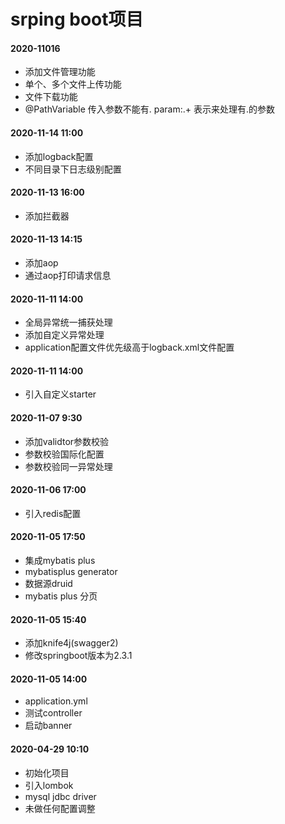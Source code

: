 # srping boot项目

#### 2020-11016
- 添加文件管理功能
- 单个、多个文件上传功能
- 文件下载功能
- @PathVariable 传入参数不能有. param:.+ 表示来处理有.的参数 

#### 2020-11-14 11:00
- 添加logback配置
- 不同目录下日志级别配置

#### 2020-11-13 16:00
- 添加拦截器

#### 2020-11-13 14:15
- 添加aop
- 通过aop打印请求信息

#### 2020-11-11 14:00
- 全局异常统一捕获处理
- 添加自定义异常处理
- application配置文件优先级高于logback.xml文件配置

#### 2020-11-11 14:00
- 引入自定义starter

#### 2020-11-07 9:30
- 添加validtor参数校验
- 参数校验国际化配置
- 参数校验同一异常处理

#### 2020-11-06 17:00
- 引入redis配置

#### 2020-11-05 17:50
- 集成mybatis plus
- mybatisplus generator
- 数据源druid
- mybatis plus 分页

#### 2020-11-05 15:40
- 添加knife4j(swagger2)
- 修改springboot版本为2.3.1

#### 2020-11-05 14:00
- application.yml
- 测试controller
- 启动banner

#### 2020-04-29 10:10
- 初始化项目
- 引入lombok
- mysql jdbc driver
- 未做任何配置调整

